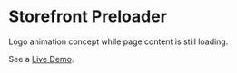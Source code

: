 # Storefront Preloader

Logo animation concept while page content is still loading.

See a [Live Demo](https://storefront-community.github.io/preloader/).
